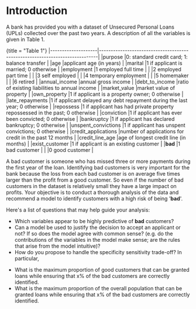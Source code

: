 
# Introduction

A bank has provided you with a dataset of Unsecured Personal Loans (UPLs) collected over the past two years. A description of all the variables is given in Table 1. 

{title = "Table 1"}
|--------------------|-----------------------------------------------------------------------------|
|purpose             |0: standard credit card; 1: balance transfer                                 |
|age                 |applicant age (in years)                                                     |
|marital             |1 if applicant is married; 0 otherwise                                       |
|employment          |1 employed full time                                                         |
|                    |2 employed part time                                                         |
|                    |3 self employed                                                              |
|                    |4 temporary employment                                                       |
|                    |5 homemaker                                                                  |
|                    |6 retired                                                                    |
|annual_income       |annual gross income                                                          |
|debt_to_income      |ratio of existing liabilities to annual income                               |
|market_value        |market value of property                                                     |
|own_property        |1 if applicant is a property owner; 0 otherwise                              |
|late_repayments     |1 if applicant delayed any debt repayment during the last year; 0 otherwise  |
|repossess           |1 if applicant has had private property repossessed in the past; 0 otherwise |
|conviction          |1 if applicant has ever been convicted; 0 otherwise                          |
|bankruptcy          |1 if applicant has declared bankruptcy; 0 otherwise                          |
|unspent_convictions |1 if applicant has unspent convictions; 0 otherwise                          |
|credit_applications |number of applications for credit in the past 12 months                      |
|credit_line_age     |age of longest credit line (in months)                                       |
|exist_customer      |1 if applicant is an existing customer                                       |
|**bad**             |1 bad customer                                                               |
|                    |0 good customer                                                              |

A bad customer is someone who has missed three or more payments during the first year of the loan. Identifying bad customers is very important for the bank because the loss from each bad customer is on average five times larger than the profit from a good customer. So even if the number of bad customers in the dataset is relatively small they have a large impact on profits. Your objective is to conduct a thorough analysis of the data and recommend a model to identify customers with a high risk of being '**bad**'.Here's a list of questions that may help guide your analysis:* Which variables appear to be highly predictive of **bad** customers?* Can a model be used to justify the decision to accept an applicant or not? If so does the model agree with common sense? (e.g. do the contributions of the variables in the model make sense; are the rules that arise from the model intuitive)?* How do you propose to handle the specificity sensitivity trade-off? In particular,
- What is the maximum proportion of good customers that can be granted loans while ensuring that x% of the bad customers are correctly identified.
- What is the maximum proportion of the overall population that can be granted loans while ensuring that x% of the bad customers are correctly identified.

